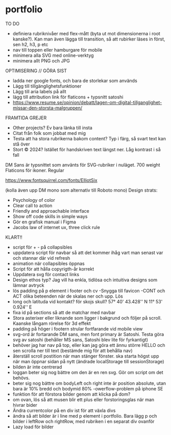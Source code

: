 # portfolio

TO DO
- definiera rubriknivåer med flex-mått (byta ut mot dimensionerna i root kanske?). Kan man även lägga till transition, så att rubirker läses in först, sen h2, h3, p etc
- nav till toppen eller hamburgare för mobile
- minimera alla SVG med online-verktyg
- minimera allt PNG och JPG




OPTIMISERING // GÖRA SIST
- ladda ner google fonts, och bara de storlekar som används
- Lägg till tillgänglighetsfunktioner
- Lägg till aria labels på allt
- lägg till attribution link för flaticons + typsnitt satoshi
- https://www.resume.se/opinion/debatt/lagen-om-digital-tillganglighet-missar-den-storsta-malgruppen/


FRAMTIDA GREJER
- Other projects? Ev bara länka till insta
- Citat från folk som jobbat med mig
- Testa att ha stora rubrikerna bakom content? Typ i färg, så svart text kan stå över
- Stort © 2024? Istället för handskriven text längst ner. Låg kontrast i så fall 


DM Sans är typsnittet som använts för SVG-rubriker i nuläget. 700 weight
Flaticons för ikoner. Regular

https://www.fontsquirrel.com/fonts/ElliotSix

(kolla även upp DM mono som alternativ till Roboto mono)
Design strats:

- Psychology of color
- Clear call to action
- Friendly and approachable interface
- Show off code skills in simple ways
- Gör en grafisk manual i Figma
- Jacobs law of internet ux, three click rule


KLART!!
- script för + - på collapsibles
- uppdatera script för navbar så att det kommer ihåg vart man senast var och stannar där vid refresh
- animation när collapsibles öppnas
- Script för att hålla copyrigth-år korrekt
- Uppdatera svg för contact links
- Design ethos typ? Jag vill ha enkla, tidlösa och intuitiva designs som lämnar avtryck
- lös padding på p element i footer och cv
-Snygga till favicon
-CONT och ACT olika beteenden när de skalas ner och upp. Lös
- long och latituda vid kontakt? för skojs skull? 57° 40' 43.428'' N
11° 53' 0.924'' E
- fixa id på sections så att de matchar med navbar
- Stora asterixer eller liknande som ligger i bakgrund och följer på scroll. Kaanske långam rörelse för 3d effekt
- padding på höger i footern strular fortfarande vid mobile view
- svg-ord är fortarande DM sans, men font primary är Satoshi. Testa göra svg av satoshi (behåller MS sans, Satoshi blev lite för fyrkantigt)
- behöver jag har nav på top, eller kan jag göra ett ännu större HELLO och sen scrolla ner till text (bestämde mig för att behålla nav)
- återställ scroll postition när man stänger fönster. ska starta högst upp när man öppnar sidan på nytt (ändrade localStorage till sessionStorage)
- bilden är inte centrerad
- loggan beter sig nog bättre om den är en ren svg. Gör om script om det behövs.
- beter sig nog bättre om bodyLeft och right inte är position absolute, utan bara är 10% bredd och bodymid 80%
-owerflow-problem på iphone SE
- funktion för att förstora bilder genom att klicka på dom?
- om ovan, lös så att musen blir ett plus eller forstoringsglas när man hivrar bider
- Ändra currentcolor på en div ist för att växla divs
- ändra så att bilder är i line med p element i portfolio. Bara lägg p och bilder i leftRow och rightRow, med rubriken i en separat div ovanför
- Lazy load för bilder


